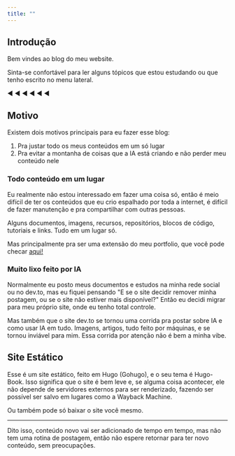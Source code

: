 ```yaml
---
title: ""
---
```

## Introdução

Bem vindes ao blog do meu website.

Sinta-se confortável para ler alguns tópicos que estou estudando ou que tenho escrito no menu lateral.

◄ ◄ ◄ ◄ ◄ ◄

## Motivo

Existem dois motivos principais para eu fazer esse blog:

1. Pra justar todo os meus conteúdos em um só lugar
2. Pra evitar a montanha de coisas que a IA está criando e não perder meu conteúdo nele

### Todo conteúdo em um lugar

Eu realmente não estou interessado em fazer uma coisa só, então é meio difícil de ter os conteúdos que eu crio espalhado por toda a internet, é difícil de fazer manutenção e pra compartilhar com outras pessoas.

Alguns documentos, imagens, recursos, repositórios, blocos de código, tutoriais e links. Tudo em um lugar só.

Mas principalmente pra ser uma extensão do meu portfolio, que você pode checar [aqui!](https://falme.com.br/)

### Muito lixo feito por IA

Normalmente eu posto meus documentos e estudos na minha rede social ou no dev.to, mas eu fiquei pensando "E se o site decidir remover minha postagem, ou se o site não estiver mais disponível?" Então eu decidi migrar para meu próprio site, onde eu tenho total controle.

Mas também que o site dev.to se tornou uma corrida pra postar sobre IA e como usar IA em tudo. Imagens, artigos, tudo feito por máquinas, e se tornou inviável para mim. Essa corrida por atenção não é bem a minha vibe.

## Site Estático

Esse é um site estático, feito em Hugo (Gohugo), e o seu tema é Hugo-Book. Isso significa que o site é bem leve e, se alguma coisa acontecer, ele não depende de servidores externos para ser renderizado, fazendo ser possível ser salvo em lugares como a Wayback Machine.

Ou também pode só baixar o site você mesmo.

---

Dito isso, conteúdo novo vai ser adicionado de tempo em tempo, mas não tem uma rotina de postagem, então não espere retornar para ter novo conteúdo, sem preocupações.

